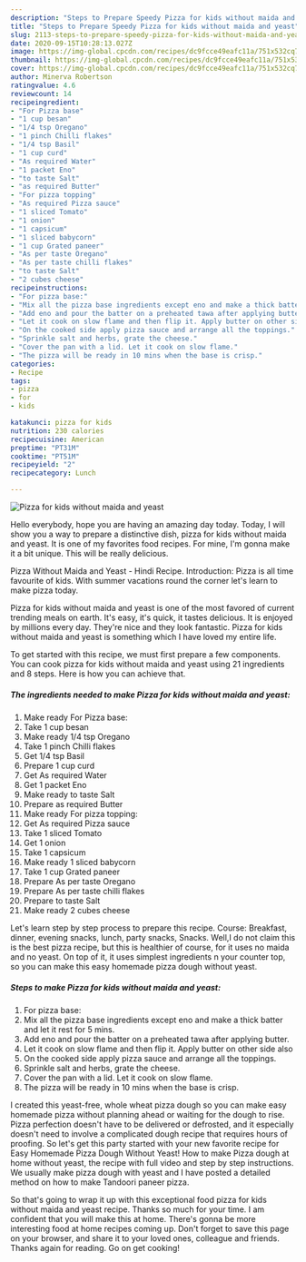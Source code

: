 ```yaml
---
description: "Steps to Prepare Speedy Pizza for kids without maida and yeast"
title: "Steps to Prepare Speedy Pizza for kids without maida and yeast"
slug: 2113-steps-to-prepare-speedy-pizza-for-kids-without-maida-and-yeast
date: 2020-09-15T10:28:13.027Z
image: https://img-global.cpcdn.com/recipes/dc9fcce49eafc11a/751x532cq70/pizza-for-kids-without-maida-and-yeast-recipe-main-photo.jpg
thumbnail: https://img-global.cpcdn.com/recipes/dc9fcce49eafc11a/751x532cq70/pizza-for-kids-without-maida-and-yeast-recipe-main-photo.jpg
cover: https://img-global.cpcdn.com/recipes/dc9fcce49eafc11a/751x532cq70/pizza-for-kids-without-maida-and-yeast-recipe-main-photo.jpg
author: Minerva Robertson
ratingvalue: 4.6
reviewcount: 14
recipeingredient:
- "For Pizza base"
- "1 cup besan"
- "1/4 tsp Oregano"
- "1 pinch Chilli flakes"
- "1/4 tsp Basil"
- "1 cup curd"
- "As required Water"
- "1 packet Eno"
- "to taste Salt"
- "as required Butter"
- "For pizza topping"
- "As required Pizza sauce"
- "1 sliced Tomato"
- "1 onion"
- "1 capsicum"
- "1 sliced babycorn"
- "1 cup Grated paneer"
- "As per taste Oregano"
- "As per taste chilli flakes"
- "to taste Salt"
- "2 cubes cheese"
recipeinstructions:
- "For pizza base:"
- "Mix all the pizza base ingredients except eno and make a thick batter and let it rest for 5 mins."
- "Add eno and pour the batter on a preheated tawa after applying butter."
- "Let it cook on slow flame and then flip it. Apply butter on other side also"
- "On the cooked side apply pizza sauce and arrange all the toppings."
- "Sprinkle salt and herbs, grate the cheese."
- "Cover the pan with a lid. Let it cook on slow flame."
- "The pizza will be ready in 10 mins when the base is crisp."
categories:
- Recipe
tags:
- pizza
- for
- kids

katakunci: pizza for kids 
nutrition: 230 calories
recipecuisine: American
preptime: "PT31M"
cooktime: "PT51M"
recipeyield: "2"
recipecategory: Lunch

---
```



![Pizza for kids without maida and yeast](https://img-global.cpcdn.com/recipes/dc9fcce49eafc11a/751x532cq70/pizza-for-kids-without-maida-and-yeast-recipe-main-photo.jpg)

Hello everybody, hope you are having an amazing day today. Today, I will show you a way to prepare a distinctive dish, pizza for kids without maida and yeast. It is one of my favorites food recipes. For mine, I'm gonna make it a bit unique. This will be really delicious.

Pizza Without Maida and Yeast - Hindi Recipe. Introduction: Pizza is all time favourite of kids. With summer vacations round the corner let&#39;s learn to make pizza today.

Pizza for kids without maida and yeast is one of the most favored of current trending meals on earth. It's easy, it's quick, it tastes delicious. It is enjoyed by millions every day. They're nice and they look fantastic. Pizza for kids without maida and yeast is something which I have loved my entire life.


To get started with this recipe, we must first prepare a few components. You can cook pizza for kids without maida and yeast using 21 ingredients and 8 steps. Here is how you can achieve that.

<!--inarticleads1-->

##### The ingredients needed to make Pizza for kids without maida and yeast:

1. Make ready For Pizza base:
1. Take 1 cup besan
1. Make ready 1/4 tsp Oregano
1. Take 1 pinch Chilli flakes
1. Get 1/4 tsp Basil
1. Prepare 1 cup curd
1. Get As required Water
1. Get 1 packet Eno
1. Make ready to taste Salt
1. Prepare as required Butter
1. Make ready For pizza topping:
1. Get As required Pizza sauce
1. Take 1 sliced Tomato
1. Get 1 onion
1. Take 1 capsicum
1. Make ready 1 sliced babycorn
1. Take 1 cup Grated paneer
1. Prepare As per taste Oregano
1. Prepare As per taste chilli flakes
1. Prepare to taste Salt
1. Make ready 2 cubes cheese


Let&#39;s learn step by step process to prepare this recipe. Course: Breakfast, dinner, evening snacks, lunch, party snacks, Snacks. Well,I do not claim this is the best pizza recipe, but this is healthier of course, for it uses no maida and no yeast. On top of it, it uses simplest ingredients n your counter top, so you can make this easy homemade pizza dough without yeast. 

<!--inarticleads2-->

##### Steps to make Pizza for kids without maida and yeast:

1. For pizza base:
1. Mix all the pizza base ingredients except eno and make a thick batter and let it rest for 5 mins.
1. Add eno and pour the batter on a preheated tawa after applying butter.
1. Let it cook on slow flame and then flip it. Apply butter on other side also
1. On the cooked side apply pizza sauce and arrange all the toppings.
1. Sprinkle salt and herbs, grate the cheese.
1. Cover the pan with a lid. Let it cook on slow flame.
1. The pizza will be ready in 10 mins when the base is crisp.


I created this yeast-free, whole wheat pizza dough so you can make easy homemade pizza without planning ahead or waiting for the dough to rise. Pizza perfection doesn&#39;t have to be delivered or defrosted, and it especially doesn&#39;t need to involve a complicated dough recipe that requires hours of proofing. So let&#39;s get this party started with your new favorite recipe for Easy Homemade Pizza Dough Without Yeast! How to make Pizza dough at home without yeast, the recipe with full video and step by step instructions. We usually make pizza dough with yeast and I have posted a detailed method on how to make Tandoori paneer pizza. 

So that's going to wrap it up with this exceptional food pizza for kids without maida and yeast recipe. Thanks so much for your time. I am confident that you will make this at home. There's gonna be more interesting food at home recipes coming up. Don't forget to save this page on your browser, and share it to your loved ones, colleague and friends. Thanks again for reading. Go on get cooking!
